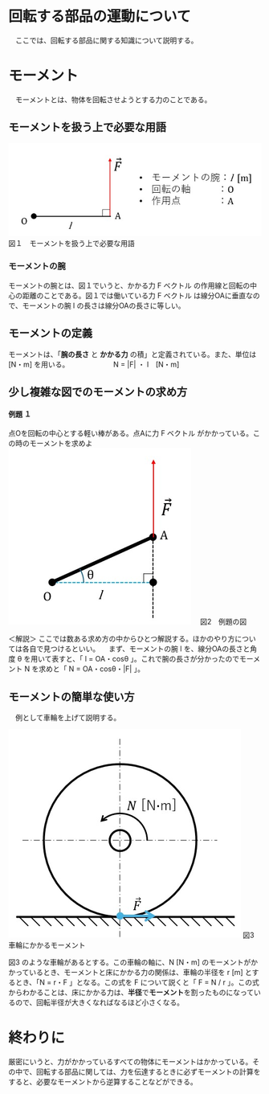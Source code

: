 # 回転する部品の運動について
　ここでは、回転する部品に関する知識について説明する。
# モーメント
　モーメントとは、物体を回転させようとする力のことである。
## モーメントを扱う上で必要な用語
![モーメントを扱う上で必要な用語](vocabs-for-moment.jpg)　図１　モーメントを扱う上で必要な用語
### モーメントの腕
モーメントの腕とは、図１でいうと、かかる力 F ベクトル の作用線と回転の中心の距離のことである。図１では働いている力 F ベクトル は線分OAに垂直なので、モーメントの腕 l の長さは線分OAの長さに等しい。

## モーメントの定義
モーメントは、「**腕の長さ** と **かかる力** の積」と定義されている。また、単位は [N・m] を用いる。
　　　　　　N = |F| ・ l　[N・m]
## 少し複雑な図でのモーメントの求め方
#### 例題 １
点Oを回転の中心とする軽い棒がある。点Aに力 F ベクトル がかかっている。この時のモーメントを求めよ
![図２](example-object-for-moment-explanation.jpg)
　図2　例題の図

＜解説＞
ここでは数ある求め方の中からひとつ解説する。ほかのやり方については各自で見つけるといい。
　まず、モーメントの腕 l を、線分OAの長さと角度 θ を用いて表すと、「 l = OA・cosθ 」。これで腕の長さが分かったのでモーメント N を求めと「 N = OA・cosθ・|F| 」。

## モーメントの簡単な使い方
　例として車輪を上げて説明する。 

![車輪でのモーメント](moment-on-wheel.jpg)
図3　車輪にかかるモーメント

図3 のような車輪があるとする。この車輪の軸に、N [N・m] のモーメントがかかっているとき、モーメントと床にかかる力の関係は、車輪の半径を r [m] とするとき、「N = r・F 」となる。この式を F について説くと「 F = N / r 」。この式からわかることは、床にかかる力は、**半径**で**モーメント**を割ったものになっているので、回転半径が大きくなればなるほど小さくなる。

# 終わりに
厳密にいうと、力がかかっているすべての物体にモーメントはかかっている。その中で、回転する部品に関しては、力を伝達するときに必ずモーメントの計算をすると、必要なモーメントから逆算することなどができる。
